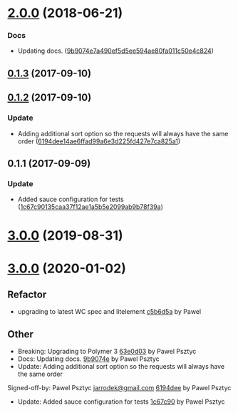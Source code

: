 <a name="2.0.0"></a>
# [2.0.0](https://github.com/advanced-rest-client/legacyproject-related-requests/compare/0.1.2...2.0.0) (2018-06-21)


### Docs

* Updating docs. ([9b9074e7a490ef5d5ee594ae80fa011c50e4c824](https://github.com/advanced-rest-client/legacyproject-related-requests/commit/9b9074e7a490ef5d5ee594ae80fa011c50e4c824))



<a name="0.1.3"></a>
## [0.1.3](https://github.com/advanced-rest-client/legacyproject-related-requests/compare/0.1.2...0.1.3) (2017-09-10)




<a name="0.1.2"></a>
## [0.1.2](https://github.com/advanced-rest-client/legacyproject-related-requests/compare/0.1.1...0.1.2) (2017-09-10)


### Update

* Adding additional sort option so the requests will always have the same order ([6194dee14ae6ffad99a6e3d225fd427e7ca825a1](https://github.com/advanced-rest-client/legacyproject-related-requests/commit/6194dee14ae6ffad99a6e3d225fd427e7ca825a1))



<a name="0.1.1"></a>
## 0.1.1 (2017-09-09)


### Update

* Added sauce configuration for tests ([1c67c90135caa37f12ae1a5b5e2099ab9b78f39a](https://github.com/advanced-rest-client/legacyproject-related-requests/commit/1c67c90135caa37f12ae1a5b5e2099ab9b78f39a))



# [3.0.0](https://github.com/advanced-rest-client/legacyproject-related-requests/compare/0.1.2...3.0.0) (2019-08-31)



<a name="3.0.0"></a>
# [3.0.0](https://github.com/advanced-rest-client/legacyproject-related-requests/compare/2.0.0...3.0.0) (2020-01-02)

## Refactor

* upgrading to latest WC spec and litelement [c5b6d5a](https://github.com/advanced-rest-client/legacyproject-related-requests/commit/c5b6d5ac34d297f7a09b57d1fc420f99b91bbc43) by Pawel


## Other

* Breaking: Upgrading to Polymer 3
 [63e0d03](https://github.com/advanced-rest-client/legacyproject-related-requests/commit/63e0d031b8d1c54f9c1ccea2ececa057795e8224) by Pawel Psztyc
* Docs: Updating docs.
 [9b9074e](https://github.com/advanced-rest-client/legacyproject-related-requests/commit/9b9074e7a490ef5d5ee594ae80fa011c50e4c824) by Pawel Psztyc
* Update: Adding additional sort option so the requests will always have the same order

Signed-off-by: Pawel Psztyc <jarrodek@gmail.com>
 [6194dee](https://github.com/advanced-rest-client/legacyproject-related-requests/commit/6194dee14ae6ffad99a6e3d225fd427e7ca825a1) by Pawel Psztyc
* Update: Added sauce configuration for tests
 [1c67c90](https://github.com/advanced-rest-client/legacyproject-related-requests/commit/1c67c90135caa37f12ae1a5b5e2099ab9b78f39a) by Pawel Psztyc



